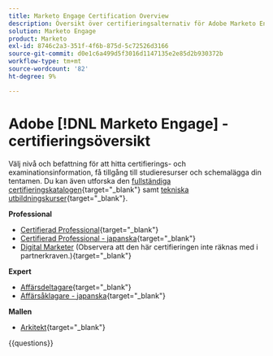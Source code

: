 ```yaml
---
title: Marketo Engage Certification Overview
description: Översikt över certifieringsalternativ för Adobe Marketo Engage
solution: Marketo Engage
product: Marketo
exl-id: 8746c2a3-351f-4f6b-875d-5c72526d3166
source-git-commit: d0e1c6a499d5f3016d1147135e2e85d2b930372b
workflow-type: tm+mt
source-wordcount: '82'
ht-degree: 9%

---
```


# Adobe [!DNL Marketo Engage] - certifieringsöversikt

Välj nivå och befattning för att hitta certifierings- och examinationsinformation, få tillgång till studieresurser och schemalägga din tentamen. Du kan även utforska den [fullständiga certifieringskatalogen](https://certification.adobe.com/certifications){target="_blank"} samt [tekniska utbildningskurser](https://certification.adobe.com/courses/?/courses){target="_blank"}.

**Professional**

* [Certifierad Professional](https://certification.adobe.com/certification/engage-professional){target="_blank"} <!--AD0-E555-->
* [Certifierad Professional - japanska](https://certification.adobe.com/certification/engage-professional){target="_blank"} <!--AD0-E555-J-->
* [Digital Marketer](https://certification.adobe.com/certification/digital-marketer-professional) (Observera att den här certifieringen inte räknas med i partnerkraven.){target="_blank"} <!--AD0-E564-->

**Expert**

* [Affärsdeltagare](https://certification.adobe.com/certification/marketo-engage-business-practitioner-expert){target="_blank"} <!--AD0-E559-->
* [Affärsåklagare - japanska](https://certification.adobe.com/certification/marketo-engage-business-practitioner-expert){target="_blank"} <!--AD0-E559-J-->

**Mallen**

* [Arkitekt](https://certification.adobe.com/certification/marketo-engage-architect-master){target="_blank"} <!--AD0-E560-->

{{questions}}

